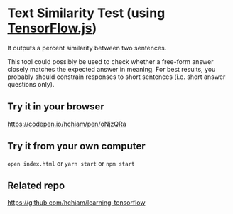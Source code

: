 # Text Similarity Test (using [TensorFlow.js](https://github.com/hchiam/learning-tensorflow))

It outputs a percent similarity between two sentences.

This tool could possibly be used to check whether a free-form answer closely matches the expected answer in meaning. For best results, you probably should constrain responses to short sentences (i.e. short answer questions only).

## Try it in your browser

<https://codepen.io/hchiam/pen/oNjzQRa>

## Try it from your own computer

`open index.html` or `yarn start` or `npm start`

## Related repo

<https://github.com/hchiam/learning-tensorflow>
